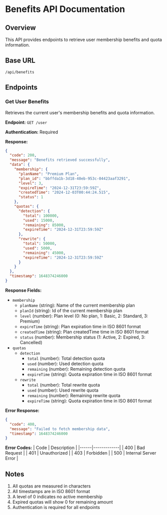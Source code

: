 # Benefits API Documentation

## Overview
This API provides endpoints to retrieve user membership benefits and quota information.

## Base URL
```
/api/benefits
```

## Endpoints

### Get User Benefits
Retrieves the current user's membership benefits and quota information.

**Endpoint:** `GET /user`

**Authentication:** Required

**Response:**
```json
{
  "code": 200,
  "message": "Benefits retrieved successfully",
  "data": {
    "membership": {
      "planName": "Premium Plan",
      "plan_id": "bbffda1b-3d18-40eb-953c-04423aaf3291",
      "level": 3,
      "expireTime": "2024-12-31T23:59:59Z",
      "createdTime": "2024-12-03T00:44:24.515",
      "status": 1
    },
    "quotas": {
      "detection": {
        "total": 100000,
        "used": 15000,
        "remaining": 85000,
        "expireTime": "2024-12-31T23:59:59Z"
      },
      "rewrite": {
        "total": 50000,
        "used": 5000,
        "remaining": 45000,
        "expireTime": "2024-12-31T23:59:59Z"
      }
    }
  },
  "timestamp": 1648374246000
}
```

**Response Fields:**
- `membership`
  - `planName` (string): Name of the current membership plan
  - `planId` (string): Id of the current membership plan
  - `level` (number): Plan level (0: No plan, 1: Basic, 2: Standard, 3: Premium)
  - `expireTime` (string): Plan expiration time in ISO 8601 format
  - `createdTime` (string): Plan createdTime time in ISO 8601 format
  - `status` (number): Membership status (1: Active, 2: Expired, 3: Cancelled)
- `quotas`
  - `detection`
    - `total` (number): Total detection quota
    - `used` (number): Used detection quota
    - `remaining` (number): Remaining detection quota
    - `expireTime` (string): Quota expiration time in ISO 8601 format
  - `rewrite`
    - `total` (number): Total rewrite quota
    - `used` (number): Used rewrite quota
    - `remaining` (number): Remaining rewrite quota
    - `expireTime` (string): Quota expiration time in ISO 8601 format

**Error Response:**
```json
{
  "code": 400,
  "message": "Failed to fetch membership data",
  "timestamp": 1648374246000
}
```

**Error Codes:**
| Code | Description |
|------|-------------|
| 400 | Bad Request |
| 401 | Unauthorized |
| 403 | Forbidden |
| 500 | Internal Server Error |

## Notes
1. All quotas are measured in characters
2. All timestamps are in ISO 8601 format
3. A level of 0 indicates no active membership
4. Expired quotas will show 0 for remaining amount
5. Authentication is required for all endpoints